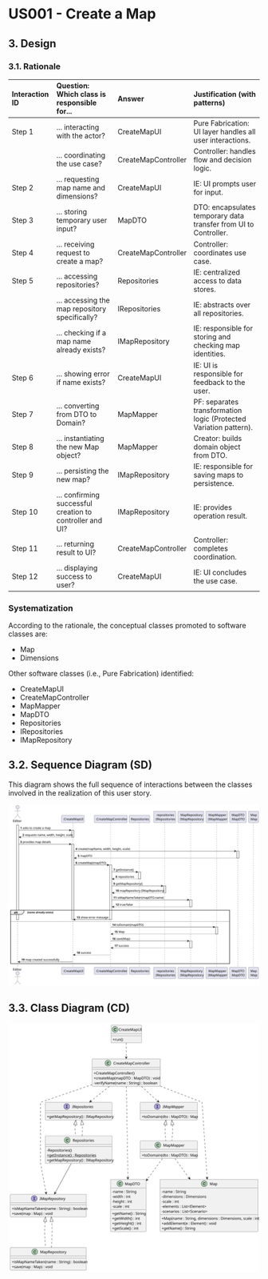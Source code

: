 # US001 - Create a Map

## 3. Design

### 3.1. Rationale

| Interaction ID | Question: Which class is responsible for...                    | Answer              | Justification (with patterns)                                                                                     |
|:---------------|:---------------------------------------------------------------|:--------------------|:------------------------------------------------------------------------------------------------------------------|
| Step 1         | ... interacting with the actor?                                | CreateMapUI         | Pure Fabrication: UI layer handles all user interactions.                                                        |
|                | ... coordinating the use case?                                 | CreateMapController | Controller: handles flow and decision logic.                                                                     |
| Step 2         | ... requesting map name and dimensions?                        | CreateMapUI         | IE: UI prompts user for input.                                                                                   |
| Step 3         | ... storing temporary user input?                              | MapDTO              | DTO: encapsulates temporary data transfer from UI to Controller.                                                 |
| Step 4         | ... receiving request to create a map?                         | CreateMapController | Controller: coordinates use case.                                                                                |
| Step 5         | ... accessing repositories?                                    | Repositories         | IE: centralized access to data stores.                                                                           |
|                | ... accessing the map repository specifically?                 | IRepositories        | IE: abstracts over all repositories.                                                                             |
|                | ... checking if a map name already exists?                     | IMapRepository       | IE: responsible for storing and checking map identities.                                                         |
| Step 6         | ... showing error if name exists?                              | CreateMapUI         | IE: UI is responsible for feedback to the user.                                                                  |
| Step 7         | ... converting from DTO to Domain?                             | MapMapper            | PF: separates transformation logic (Protected Variation pattern).                                                |
| Step 8         | ... instantiating the new Map object?                          | MapMapper            | Creator: builds domain object from DTO.                                                                          |
| Step 9         | ... persisting the new map?                                    | IMapRepository       | IE: responsible for saving maps to persistence.                                                                  |
| Step 10        | ... confirming successful creation to controller and UI?       | IMapRepository       | IE: provides operation result.                                                                                   |
| Step 11        | ... returning result to UI?                                    | CreateMapController | Controller: completes coordination.                                                                              |
| Step 12        | ... displaying success to user?                                | CreateMapUI         | IE: UI concludes the use case.                                                                                   |

### Systematization

According to the rationale, the conceptual classes promoted to software classes are:

* Map
* Dimensions

Other software classes (i.e., Pure Fabrication) identified:

* CreateMapUI
* CreateMapController
* MapMapper
* MapDTO
* Repositories
* IRepositories
* IMapRepository

## 3.2. Sequence Diagram (SD)

This diagram shows the full sequence of interactions between the classes involved in the realization of this user story.

![Sequence Diagram - Full](svg/US001-SD-full.svg)

## 3.3. Class Diagram (CD)

![Class Diagram](svg/US001-CD.svg)
